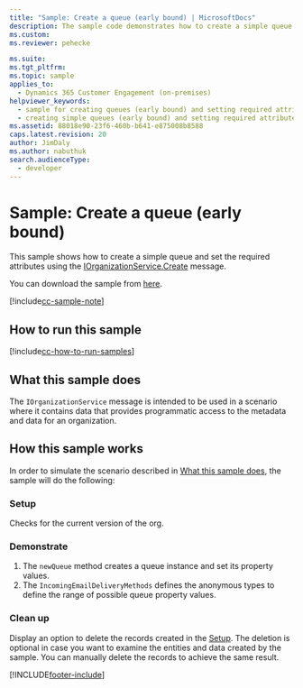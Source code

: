 ```yaml
---
title: "Sample: Create a queue (early bound) | MicrosoftDocs"
description: The sample code demonstrates how to create a simple queue and set the required attributes.
ms.custom:
ms.reviewer: pehecke

ms.suite:
ms.tgt_pltfrm:
ms.topic: sample
applies_to:
  - Dynamics 365 Customer Engagement (on-premises)
helpviewer_keywords:
  - sample for creating queues (early bound) and setting required attributes
  - creating simple queues (early bound) and setting required attributes, sample
ms.assetid: 88018e90-23f6-460b-b641-e875008b8588
caps.latest.revision: 20
author: JimDaly
ms.author: nabuthuk
search.audienceType:
  - developer
---
```


# Sample: Create a queue (early bound)

This sample shows how to create a simple queue and set the required attributes using the [IOrganizationService.Create](/dotnet/api/microsoft.xrm.sdk.iorganizationservice.create?view=dynamics-general-ce-9&preserve-view=true) message.

You can download the sample from [here](https://github.com/microsoft/PowerApps-Samples/tree/master/dataverse/orgsvc/CSharp/CreateQueue).

[!include[cc-sample-note](includes/cc-sample-note.md)]

## How to run this sample

[!include[cc-how-to-run-samples](includes/cc-how-to-run-PA-samples.md)]

## What this sample does

The `IOrganizationService` message is intended to be used in a scenario where it contains data that provides programmatic access to the metadata and data for an organization.

## How this sample works

In order to simulate the scenario described in [What this sample does](#what-this-sample-does), the sample will do the following:

### Setup

Checks for the current version of the org.

### Demonstrate

1. The `newQueue` method creates a queue instance and set its property values.
2. The `IncomingEmailDeliveryMethods` defines the anonymous types to define the range of possible queue property values.

### Clean up

Display an option to delete the records created in the [Setup](#setup). The deletion is optional in case you want to examine the entities and data created by the sample. You can manually delete the records to achieve the same result.

[!INCLUDE[footer-include](../../../includes/footer-banner.md)]
